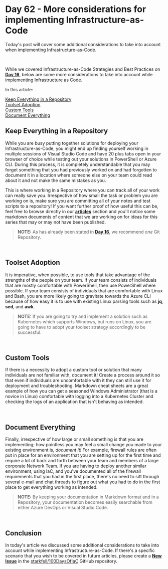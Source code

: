 # Day 62 - More considerations for implementing Infrastructure-as-Code

Today's post will cover some additional considerations to take into account when implementing Infrastructure-as-Code.

</br>

While we covered Infrastructure-as-Code Strategies and Best Practices on **[Day 16](./day.16.org.your.iac.md)**, below are some more considerations to take into account while implementing Infrastructure as Code.

In this article:

[Keep Everything in a Repository](#keep-everything-in-a-repository) </br>
[Toolset Adoption](#toolset-adoption) </br>
[Custom Tools](#custom-tools) </br>
[Document Everything](#document-everything) </br>

## Keep Everything in a Repository

While you are busy putting together solutions for deploying your Infrastructure-as-Code, you might end up finding yourself working in multiple sessions of Visual Studio Code and have 20 plus tabs open in your browser of choice while testing out your solutions in PowerShell or Azure CLI. During this process, it is completely understandable that you may forget something that you had previously worked on and had forgotten to document it in a location where someone else on your team could read about it and not make the same mistakes as you.

This is where working in a Repository where you can track all of your work can really save you. Irrespective of how small the task or problem you are working on is, make sure you are committing all of your notes and test scripts to a repository! If you want further proof of how useful this can be, feel free to browse directly in our **[articles](https://github.com/starkfell/100DaysOfIaC/tree/master/articles)** section and you'll notice some markdown documents of content that we are working on for ideas for this series that may or may not have been published.

>**NOTE:** As has already been stated in **[Day 16](./day.16.org.your.iac.md)**, we recommend *one* Git Repository.

</br>

## Toolset Adoption

It is imperative, when possible, to use tools that take advantage of the strengths of the people on your team. If your team consists of individuals that are mostly comfortable with PowerShell, then use PowerShell where possible. If your team consists of individuals that are comfortable with Linux and Bash, you are more likely going to gravitate towards the Azure CLI because of how easy it is to use with existing Linux parsing tools such as **jq**, **sed**, and **awk**.

> **NOTE:** If you are going to try and implement a solution such as Kubernetes which supports Windows, but runs on Linux, you are going to have to adopt your toolset strategy accordingly to be successful.

</br>

## Custom Tools

If there is a necessity to adopt a custom tool or solution that many individuals are not familiar with, document it! Create a process around it so that even if individuals are uncomfortable with it they can still use it for deployment and troubleshooting. Markdown cheat sheets are a great example of how you can get a seasoned Windows Administrator (that is a novice in Linux) comfortable with logging into a Kubernetes Cluster and checking the logs of an application that isn't behaving as intended.

</br>

## Document Everything

Finally, irrespective of how large or small something is that you are implementing; how pointless you may feel a small change you made to your existing environment is, *document it!* For example, firewall rules are often put in place for an environment that you are setting up for the first time and require a lot of back and forth between your team and members of a large corporate Network Team. If you are having to deploy another similar environment, using IaC, and you've documented all of the firewall requirements that you had in the first place, there's no need to sift through several e-mail and chat threads to figure out what you had to do in the first place to get everything working as intended.

>**NOTE:** By keeping your documentation in Markdown format and in a Repository, your documentation becomes easily searchable from either Azure DevOps or Visual Studio Code.

</br>

## Conclusion

In today's article we discussed some additional considerations to take into account while implementing Infrastructure-as-Code. If there's a specific scenario that you wish to be covered in future articles, please create a **[New Issue](https://github.com/starkfell/100DaysOfIaC/issues)** in the [starkfell/100DaysOfIaC](https://github.com/starkfell/100DaysOfIaC/) GitHub repository.
